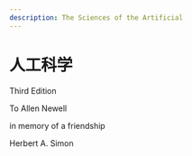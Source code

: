 ```yaml
---
description: The Sciences of the Artificial
---
```


# 人工科学

Third Edition

To Allen Newell

in memory of a friendship

Herbert A. Simon

